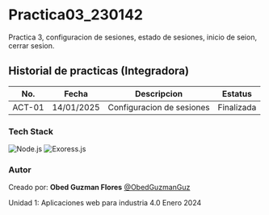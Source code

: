 # Practica03_230142
Practica 3, configuracion de sesiones, estado de sesiones, inicio de seion, cerrar sesion.

## Historial de practicas (Integradora)


|No.|Fecha|Descripcion|Estatus|
|---|-----|-----|----|
|ACT-01|14/01/2025|Configuracion de sesiones| Finalizada|

### Tech Stack

![Node.js](https://img.shields.io/badge/Node.js-43853D?style=for-the-badge&logo=node.js&logoColor=white)
![Exoress.js](https://img.shields.io/badge/Express.js-404D59?style=for-the-badge)


### Autor 
Creado por: **Obed Guzman Flores**   [@ObedGuzmanGuz](https://github.com/ObedGuzmanGuz)
</br>

Unidad 1:
Aplicaciones web para industria 4.0
Enero 2024